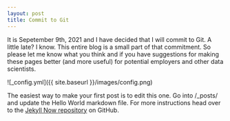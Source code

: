 ```yaml
---
layout: post
title: Commit to Git
---
```


It is Sepetember 9th, 2021 and I have decided that I will commit to Git. A little late? I know. This entire blog is a small part of that commitment. So please let me know what you think and if you have suggestions for making these pages better (and more useful) for potential employers and other data scientists. 

![_config.yml]({{ site.baseurl }}/images/config.png)

The easiest way to make your first post is to edit this one. Go into /_posts/ and update the Hello World markdown file. For more instructions head over to the [Jekyll Now repository](https://github.com/barryclark/jekyll-now) on GitHub.
